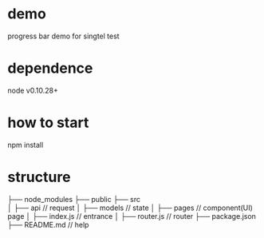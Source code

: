 # demo
progress bar demo for singtel test

# dependence
node v0.10.28+

# how to start
npm install

# structure
├── node_modules
├── public
├── src  
│ ├── api           // request
│ ├── models        // state
│ ├── pages         // component(UI) page
│ ├── index.js      // entrance
│ ├── router.js     // router
├── package.json
├── README.md       // help
